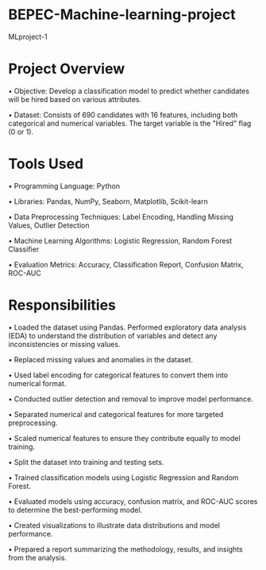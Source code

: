 # BEPEC-Machine-learning-project

MLproject-1

 # **Project Overview**

•	Objective: Develop a classification model to predict whether candidates will be hired based on various attributes.

•	Dataset: Consists of 690 candidates with 16 features, including both categorical and numerical variables. The target variable is the "Hired" flag (0 or 1).


# **Tools Used**

•	Programming Language: Python

•	Libraries: Pandas, NumPy, Seaborn, Matplotlib, Scikit-learn

•	Data Preprocessing Techniques: Label Encoding, Handling Missing Values, Outlier Detection

•	Machine Learning Algorithms: Logistic Regression, Random Forest Classifier

•	Evaluation Metrics: Accuracy, Classification Report, Confusion Matrix, ROC-AUC



# **Responsibilities**

•	Loaded the dataset using Pandas. Performed exploratory data analysis (EDA) to understand the distribution of variables 
    and detect any inconsistencies or missing values.
    
•	Replaced missing values and anomalies in the dataset.

•	Used label encoding for categorical features to convert them into numerical format.

•	Conducted outlier detection and removal to improve model performance.

•	Separated numerical and categorical features for more targeted preprocessing.

•	Scaled numerical features to ensure they contribute equally to model training.

•	Split the dataset into training and testing sets.

•	Trained classification models using Logistic Regression and Random Forest.

•	Evaluated models using accuracy, confusion matrix, and ROC-AUC scores to determine the best-performing model.

•	Created visualizations to illustrate data distributions and model performance.

•	Prepared a report summarizing the methodology, results, and insights from the analysis.


